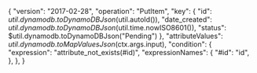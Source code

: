 {
  "version": "2017-02-28",
  "operation": "PutItem",
  "key": {
    "id": $util.dynamodb.toDynamoDBJson($util.autoId()),
    "date_created": $util.dynamodb.toDynamoDBJson($util.time.nowISO8601()),
    "status": $util.dynamodb.toDynamoDBJson("Pending") 
  },
  "attributeValues": $util.dynamodb.toMapValuesJson($ctx.args.input),
  "condition": {
    "expression": "attribute_not_exists(#id)",
    "expressionNames": {
      "#id": "id",
    },
  },
}